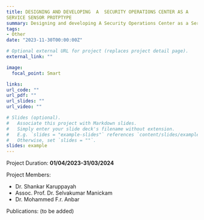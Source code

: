 ```yaml
---
title: DESIGNING AND DEVELOPING  A	SECURITY OPERATIONS	CENTER AS A			
SERVICE	SENSOR PROTPTYPE			
summary: Designing and developing A Security Operations Center as a Service sensor prototype
tags:
- Other
date: "2023-11-30T00:00:00Z"

# Optional external URL for project (replaces project detail page).
external_link: ""

image:
  focal_point: Smart

links:
url_code: ""
url_pdf: ""
url_slides: ""
url_video: ""

# Slides (optional).
#   Associate this project with Markdown slides.
#   Simply enter your slide deck's filename without extension.
#   E.g. `slides = "example-slides"` references `content/slides/example-slides.md`.
#   Otherwise, set `slides = ""`.
slides: example
---
```

Project Duration: **01/04/2023-31/03/2024**
 
Project Members:
- Dr. Shankar Karuppayah
- Assoc. Prof. Dr. Selvakumar Manickam
- Dr. Mohammed F.r. Anbar

Publications:
(to be added)
